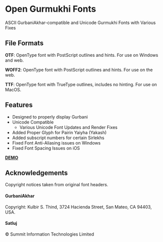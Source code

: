 # Open Gurmukhi Fonts

ASCII GurbaniAkhar-compatible and Unicode Gurmukhi Fonts with Various Fixes

## File Formats

**OTF**: OpenType font with PostScript outlines and hints. For use on Windows and web.

**WOFF2**: OpenType font with PostScript outlines and hints. For use on the web.

**TTF**: OpenType font with TrueType outlines, includes no hinting. For use on MacOS.

## Features

- Designed to properly display Gurbani
- Unicode Compatible
  - Various Unicode Font Updates and Render Fixes
- Added Proper Glyph for Pairin Yaiyha (Yakash)
- Added subscript numbers for certain Sirlekhs
- Fixed Font Anti-Aliasing issues on Windows
- Fixed Font Spacing Issues on iOS

[**DEMO**](https://gurbaninow.github.io/gurmukhi-fonts/)

## Acknowledgements

Copyright notices taken from original font headers.

#### GurbaniAkhar

Copyright: Kulbir S. Thind, 3724 Hacienda Street, San Mateo, CA 94403, USA.

#### Satluj

© Summit Information Technologies Limited
